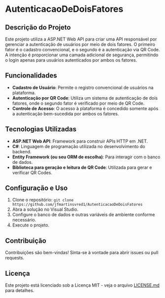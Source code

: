 # AutenticacaoDeDoisFatores

## Descrição do Projeto

Este projeto utiliza a ASP.NET Web API para criar uma API responsável por gerenciar a autenticação de usuários por meio de dois fatores. O primeiro fator é o cadastro convencional, e o segundo é a autenticação via QR Code. A intenção é proporcionar uma camada adicional de segurança, permitindo o login apenas para usuários autenticados por ambos os fatores.

## Funcionalidades

- **Cadastro de Usuário**: Permite o registro convencional de usuários na plataforma.
- **Autenticação por QR Code**: Utiliza um sistema de autenticação de dois fatores, onde o segundo fator é verificado por meio de QR Code.
- **Controle de Acesso**: O acesso à plataforma é concedido somente após a autenticação bem-sucedida por ambos os fatores.

## Tecnologias Utilizadas

- **ASP.NET Web API**: Framework para construir APIs HTTP em .NET.
- **C#**: Linguagem de programação utilizada no desenvolvimento do backend.
- **Entity Framework (ou seu ORM de escolha)**: Para interagir com o banco de dados.
- **Biblioteca para geração e leitura de QR Code**: Utilizada para gerar e verificar QR Codes.

## Configuração e Uso

1. Clone o repositório: `git clone https://github.com/jfmartinsvred1/AutenticacaoDeDoisFatores`
2. Abra a solução no Visual Studio.
3. Configure o banco de dados e outras variáveis de ambiente conforme necessário.
4. Execute o projeto.

## Contribuição

Contribuições são bem-vindas! Sinta-se à vontade para abrir issues ou pull requests.

## Licença

Este projeto está licenciado sob a Licença MIT - veja o arquivo [LICENSE.md](LICENSE.md) para detalhes.